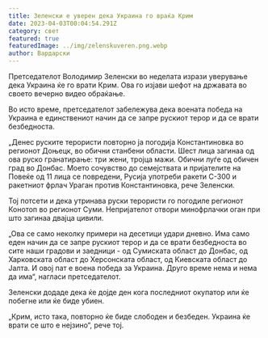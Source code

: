 ```yaml
---
title: Зеленски е уверен дека Украина го враќа Крим
date: 2023-04-03T00:04:54.291Z
category: свет
featured: true
featuredImage: ../img/zelenskuveren.png.webp
author: Вардарски
---
```


Претседателот Володимир Зеленски во неделата изрази уверување дека Украина ќе го врати Крим. Ова го изјави шефот на државата во своето вечерно видео обраќање.

Во исто време, претседателот забележува дека воената победа на Украина е единствениот начин да се запре рускиот терор и да се врати безбедноста.

„Денес руските терористи повторно ја погодија Константиновка во регионот Доњецк, во обични станбени области. Шест лица загинаа од ова руско гранатирање: три жени, тројца мажи. Обични луѓе од обичен град во Донбас. Моето сочувство до семејствата и пријателите на Повеќе од 11 лица се повредени, Русија употреби ракети С-300 и ракетниот фрлач Ураган против Константиновка, рече Зеленски.

Тој потсети и дека утринава руски терористи го погодиле регионот Конотоп во регионот Суми. Непријателот отвори минофрлачки оган при што загинаа двајца цивили.

„Ова се само неколку примери на десетици удари дневно. Има само еден начин да се запре рускиот терор и да се врати безбедноста во сите наши градови и заедници - од Сумиската област до Донбас, од Харковската област до Херсонската област, од Киевската област до Јалта. И овој пат е воена победа за Украина. Друго време нема и нема да има“, нагласи претседателот.

Зеленски додаде дека ќе дојде ден кога последниот окупатор или ќе побегне или ќе биде убиен.

„Крим, исто така, повторно ќе биде слободен и безбеден. Украина ќе врати се што е нејзино“, рече тој.

